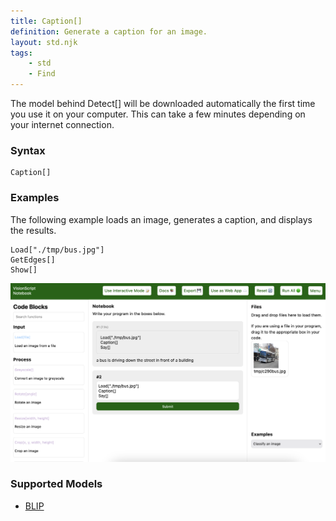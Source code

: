 ```yaml
---
title: Caption[]
definition: Generate a caption for an image.
layout: std.njk
tags:
    - std
    - Find
---
```


<div class="note">
<p>The model behind Detect[] will be downloaded automatically the first time you use it on your computer. This can take a few minutes depending on your internet connection.</p>
</div>

### Syntax

```
Caption[]
```

### Examples

The following example loads an image, generates a caption, and displays the results.

```
Load["./tmp/bus.jpg"]
GetEdges[]
Show[]
```

![A caption reading "a bus is driving down the street in front of a building"](/assets/caption.png)

### Supported Models

- [BLIP](https://github.com/salesforce/BLIP)